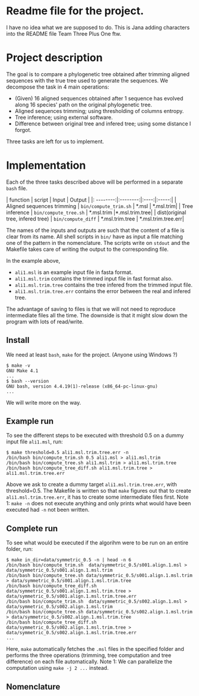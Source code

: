 
# Readme file for the project.
I have no idea what we are supposed to do.
This is Jana adding characters into the README file
Team Three Plus One ftw.

# Project description
The goal is to compare a phylogenetic tree obtained after trimming aligned sequences with the true tree used to generate the sequences.
We decompose the task in 4 main operations:

- (Given) 16 aligned sequences obtained after 1 sequence has evolved along 16 species' path on the original phylogenetic tree.
- Aligned sequences trimming; using thresholding of columns entropy.
- Tree inference; using external software.
- Difference between original tree and infered tree; using some distance I forgot.

Three tasks are left for us to implement.
# Implementation

Each of the three tasks described above will be performed in a separate `bash` file.

| function | script | Input | Output |
|: --------:|:--------:|:----:|:-----:|
| Aligned sequences trimming | `bin/compute_trim.sh` | \*.msl | \*.msl.trim|
| Tree inference | `bin/compute_tree.sh` | \*.msl.trim |\*.msl.trim.tree|
| dist(original tree, infered tree) |  `bin/compute_diff` | \*.msl.trim.tree | \*.msl.trim.tree.err| 

The names of the inputs and outputs are such that the content of a file is clear from its name.
All shell scripts in `bin/` have as input a file matching one of the pattern in the nomenclature.
The scripts write on `stdout` and the Makefile takes care of writing the output to the corresponding file.

In the example above,
- `ali1.msl` is an example input file in fasta format.
- `ali1.msl.trim` contains the trimmed input file in fast format also.
- `ali1.msl.trim.tree` contains the tree infered from the trimmed input file.
- `ali1.msl.trim.tree.err` contains the error between the real and infered tree.

The advantage of saving to files is that we will not need to reproduce intermediate files all the time.
The downside is that it might slow down the program with lots of read/write.

## Install
We need at least `bash`, `make` for the project. (Anyone using Windows ?)
```
$ make -v
GNU Make 4.1
...
$ bash --version
GNU bash, version 4.4.19(1)-release (x86_64-pc-linux-gnu)
...
```
We will write more on the way.

## Example run
To see the different steps to be executed with threshold 0.5 on a dummy input file `ali1.msl`, run:

```
$ make threshold=0.5 ali1.msl.trim.tree.err -n
/bin/bash bin/compute_trim.sh 0.5 ali1.msl > ali1.msl.trim
/bin/bash bin/compute_tree.sh ali1.msl.trim > ali1.msl.trim.tree
/bin/bash bin/compute_tree_diff.sh ali1.msl.trim.tree > ali1.msl.trim.tree.err
```

Above we ask to create a dummy target `ali1.msl.trim.tree.err`, with threshold=0.5.
The Makefile is written so that `make` figures out that to create `ali1.msl.trim.tree.err`, it has to create some intermediate files first.
Note 1: `make -n` does not execute anything and only prints what would have been executed had `-n` not been written.

## Complete run

To see what would be executed if the algorihm were to be run on an entire folder, run:
```
$ make in_dir=data/symmetric_0.5 -n | head -n 6
/bin/bash bin/compute_trim.sh  data/symmetric_0.5/s001.align.1.msl > data/symmetric_0.5/s001.align.1.msl.trim
/bin/bash bin/compute_tree.sh data/symmetric_0.5/s001.align.1.msl.trim > data/symmetric_0.5/s001.align.1.msl.trim.tree
/bin/bash bin/compute_tree_diff.sh data/symmetric_0.5/s001.align.1.msl.trim.tree > data/symmetric_0.5/s001.align.1.msl.trim.tree.err
/bin/bash bin/compute_trim.sh  data/symmetric_0.5/s002.align.1.msl > data/symmetric_0.5/s002.align.1.msl.trim
/bin/bash bin/compute_tree.sh data/symmetric_0.5/s002.align.1.msl.trim > data/symmetric_0.5/s002.align.1.msl.trim.tree
/bin/bash bin/compute_tree_diff.sh data/symmetric_0.5/s002.align.1.msl.trim.tree > data/symmetric_0.5/s002.align.1.msl.trim.tree.err
...
```
Here, `make` automatically fetches the `.msl` files in the specified folder and performs the three operations (trimming, tree computation and tree difference) on each file automatically.
Note 1: We can parallelize the computation using `make -j 2 ...` instead.


## Nomenclature

